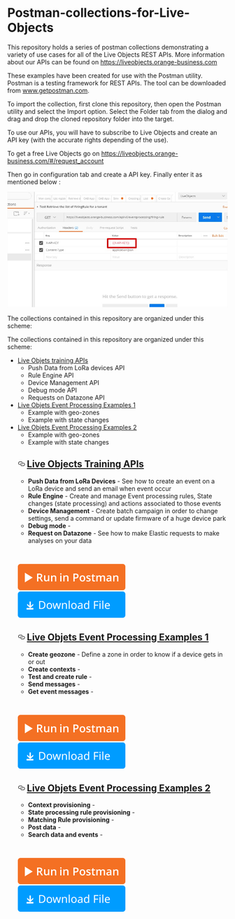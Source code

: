 # Postman-collections-for-Live-Objects
 
This repository holds a series of postman collections demonstrating a variety of use cases for all of the Live Objects REST APIs. More information about our APIs can be found on https://liveobjects.orange-business.com

These examples have been created for use with the Postman utility. Postman is a testing framework for REST APIs. The tool can be downloaded from www.getpostman.com.

To import the collection, first clone this repository, then open the Postman utility and select the Import option. Select the Folder tab from the dialog and drag and drop the cloned repository folder into the target.

To use our APIs, you will have to subscribe to Live Objects and create an API key (with the accurate rights depending of the use).

To get a free Live Objects go on https://liveobjects.orange-business.com/#/request_account

Then go in configuration tab and create a API key. Finally enter it as mentioned below : 

<img src="https://github.com/DatavenueLiveObjects/Postman-collections-for-Live-Objects/blob/master/Postman-collections-for-Live-Objects.jpg" alt="Postman">

The collections contained in this repository are organized under this scheme:

<p>The collections contained in this repository are organized under this scheme:</p>
<ul>
<li><a href="#LO-training-api">Live Objets training APIs</a>
<ul>
<li>Push Data from LoRa devices API</a></li>
<li>Rule Engine API</li>
<li>Device Management API</li>
<li>Debug mode API</li>
<li>Requests on Datazone API</li>
</ul>
</li>
<li><a href="#LO-event-processing-example1">Live Objets Event Processing Examples 1</a>
<ul>
<li>Example with geo-zones</li>
<li>Example with state changes</li>
</ul>
</li>
<li><a href="#LO-event-processing-example2">Live Objets Event Processing Examples 2</a>
<ul>
<li>Example with geo-zones</li>
<li>Example with state changes</li>
</ul>
</li>
 
 
<h2><a href="#LO-training-api" aria-hidden="true" class="anchor" id="user-content-batch-geocoder-api"><svg aria-hidden="true" class="octicon octicon-link" height="16" version="1.1" viewBox="0 0 16 16" width="16"><path fill-rule="evenodd" d="M4 9h1v1H4c-1.5 0-3-1.69-3-3.5S2.55 3 4 3h4c1.45 0 3 1.69 3 3.5 0 1.41-.91 2.72-2 3.25V8.59c.58-.45 1-1.27 1-2.09C10 5.22 8.98 4 8 4H4c-.98 0-2 1.22-2 2.5S3 9 4 9zm9-3h-1v1h1c1 0 2 1.22 2 2.5S13.98 12 13 12H9c-.98 0-2-1.22-2-2.5 0-.83.42-1.64 1-2.09V6.25c-1.09.53-2 1.84-2 3.25C6 11.31 7.55 13 9 13h4c1.45 0 3-1.69 3-3.5S14.5 6 13 6z"></path></svg></a>
<a href="https://github.com/DatavenueLiveObjects/Postman-collections-for-Live-Objects/blob/master/Live%20Objects%20Training%20publish.postman_collection.json">Live Objects Training APIs</a></h2><ul>

<li><strong>Push Data from LoRa Devices</strong> - See how to create an event on a LoRa device and send an email when event occur</li>
<li><strong>Rule Engine</strong> - Create and manage Event processing rules, State changes (state processing) and actions associated to those events</li>
<li><strong>Device Management</strong> - Create batch campaign in order to change settings, send a command or update firmware of a huge device park</li>
<li><strong>Debug mode</strong> - </li>
<li><strong>Request on Datazone</strong> - See how to make Elastic requests to make analyses on your data</li>
</ul>
<p>&nbsp;</p>
<p><a href="https://documenter.getpostman.com/view/1510363/live-objects-training-publish/7TJCtGP" rel="nofollow"><img src="https://github.com/DatavenueLiveObjects/Postman-collections-for-Live-Objects/blob/master/runInPostman.svg" alt="Run in Postman" data-canonical-src="https://run.pstmn.io/button.svg" style="max-width:100%;"></a>  
<a href="https://github.com/DatavenueLiveObjects/Postman-collections-for-Live-Objects/blob/master/Live%20Objects%20Training%20publish.postman_collection.json"><img src="https://github.com/DatavenueLiveObjects/Postman-collections-for-Live-Objects/blob/master/downloadFile.svg" alt="Download Collection" data-canonical-src="https://heremaps.github.io/postman-collections/img/download.svg" style="max-width:100%;">
</p>
<!-- exemple 1 de event processing -->
<h2><a href="#LO-event-processing-example1" aria-hidden="true" class="anchor" id="user-content-batch-geocoder-api"><svg aria-hidden="true" class="octicon octicon-link" height="16" version="1.1" viewBox="0 0 16 16" width="16"><path fill-rule="evenodd" d="M4 9h1v1H4c-1.5 0-3-1.69-3-3.5S2.55 3 4 3h4c1.45 0 3 1.69 3 3.5 0 1.41-.91 2.72-2 3.25V8.59c.58-.45 1-1.27 1-2.09C10 5.22 8.98 4 8 4H4c-.98 0-2 1.22-2 2.5S3 9 4 9zm9-3h-1v1h1c1 0 2 1.22 2 2.5S13.98 12 13 12H9c-.98 0-2-1.22-2-2.5 0-.83.42-1.64 1-2.09V6.25c-1.09.53-2 1.84-2 3.25C6 11.31 7.55 13 9 13h4c1.45 0 3-1.69 3-3.5S14.5 6 13 6z"></path></svg></a>
<a href="https://github.com/DatavenueLiveObjects/Postman-collections-for-Live-Objects/blob/master/Live%20Objects%20Event%20Processing%20Example%201.postman_collection.json">Live Objets Event Processing Examples 1</a></h2><ul>

<li><strong>Create geozone</strong> - Define a zone in order to know if a device gets in or out</li>
<li><strong>Create contexts</strong> - </li>
<li><strong>Test and create rule</strong> - </li>
<li><strong>Send messages</strong> - </li>
<li><strong>Get event messages</strong> - </li>

</ul>
<p>&nbsp;</p>
<p><a href="https://documenter.getpostman.com/view/423456/collection/7TMBCTt" rel="nofollow"><img src="https://github.com/DatavenueLiveObjects/Postman-collections-for-Live-Objects/blob/master/runInPostman.svg" alt="Run in Postman" data-canonical-src="https://run.pstmn.io/button.svg" style="max-width:100%;"></a>  
<a href="https://github.com/DatavenueLiveObjects/Postman-collections-for-Live-Objects/blob/master/Live%20Objects%20Event%20Processing%20Example%201.postman_collection.json"><img src="https://github.com/DatavenueLiveObjects/Postman-collections-for-Live-Objects/blob/master/downloadFile.svg" alt="Download Collection" data-canonical-src="https://heremaps.github.io/postman-collections/img/download.svg" style="max-width:100%;">
</p>
<!-- exemple 2 de event processing -->
<h2><a href="#LO-event-processing-example2" aria-hidden="true" class="anchor" id="user-content-batch-geocoder-api"><svg aria-hidden="true" class="octicon octicon-link" height="16" version="1.1" viewBox="0 0 16 16" width="16"><path fill-rule="evenodd" d="M4 9h1v1H4c-1.5 0-3-1.69-3-3.5S2.55 3 4 3h4c1.45 0 3 1.69 3 3.5 0 1.41-.91 2.72-2 3.25V8.59c.58-.45 1-1.27 1-2.09C10 5.22 8.98 4 8 4H4c-.98 0-2 1.22-2 2.5S3 9 4 9zm9-3h-1v1h1c1 0 2 1.22 2 2.5S13.98 12 13 12H9c-.98 0-2-1.22-2-2.5 0-.83.42-1.64 1-2.09V6.25c-1.09.53-2 1.84-2 3.25C6 11.31 7.55 13 9 13h4c1.45 0 3-1.69 3-3.5S14.5 6 13 6z"></path></svg></a>
<a href="https://github.com/DatavenueLiveObjects/Postman-collections-for-Live-Objects/blob/master/Live%20Objects%20Event%20Processing%20Example%202.postman_collection.json">Live Objets Event Processing Examples 2</a></h2><ul>

<li><strong>Context provisioning</strong> - </li>
<li><strong>State processing rule provisioning</strong> - </li>
<li><strong>Matching Rule provisioning</strong> - </li>
<li><strong>Post data</strong> - </li>
<li><strong>Search data and events</strong> - </li>

</ul>
<p>&nbsp;</p>
<p><a href="https://documenter.getpostman.com/view/423456/collection/7TMBCTu" rel="nofollow"><img src="https://github.com/DatavenueLiveObjects/Postman-collections-for-Live-Objects/blob/master/runInPostman.svg" alt="Run in Postman" data-canonical-src="https://run.pstmn.io/button.svg" style="max-width:100%;"></a>  
<a href="https://github.com/DatavenueLiveObjects/Postman-collections-for-Live-Objects/blob/master/Live%20Objects%20Event%20Processing%20Example%202.postman_collection.json"><img src="https://github.com/DatavenueLiveObjects/Postman-collections-for-Live-Objects/blob/master/downloadFile.svg" alt="Download Collection" data-canonical-src="https://heremaps.github.io/postman-collections/img/download.svg" style="max-width:100%;">
</p>

